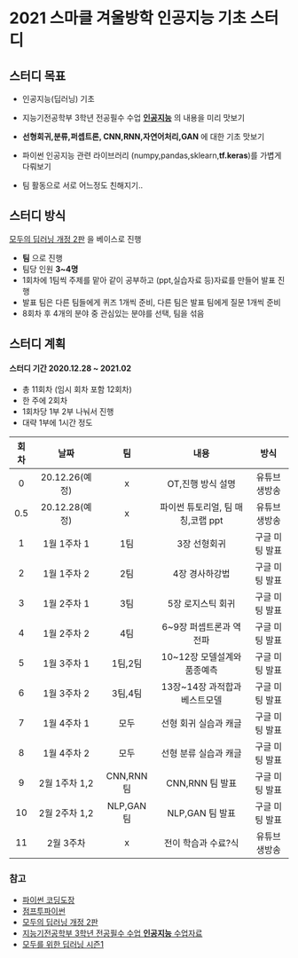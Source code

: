 # 2021 스마클 겨울방학 인공지능 기초 스터디


## 스터디 목표

- 인공지능(딥러닝) 기초 

- 지능기전공학부 3학년 전공필수 수업 [**인공지능**](https://github.com/sejongresearch/2020.Spring.AI) 의 내용을 미리 맛보기

- **선형회귀,분류,퍼셉트론, CNN,RNN,자연어처리,GAN** 에 대한 기초 맛보기

- 파이썬 인공지능 관련 라이브러리 (numpy,pandas,sklearn,**tf.keras**)를 가볍게 다뤄보기

- 팀 활동으로 서로 어느정도 친해지기.. 


## 스터디 방식
 [모두의 딥러닝 개정 2판](https://thebook.io/080228/) 을 베이스로 진행 

- **팀** 으로 진행
- 팀당 인원 **3~4명**
- 1회차에 1팀씩 주제를 맡아 같이 공부하고 (ppt,실습자료 등)자료를 만들어 발표 진행
- 발표 팀은 다른 팀들에게 퀴즈 1개씩 준비, 다른 팀은 발표 팀에게 질문 1개씩 준비  
- 8회차 후 4개의 분야 중 관심있는 분야를 선택, 팀을 섞음



## 스터디 계획
#### 스터디 기간 2020.12.28 ~ 2021.02

- 총 11회차 (임시 회차 포함 12회차)
- 한 주에 2회차 
- 1회차당 1부 2부 나눠서 진행
- 대략 1부에 1시간 정도

|회차|날짜|팀|내용|방식|
|:---:|:---:|:---:|:---:|:---:|
0|20.12.26(예정)|x|OT,진행 방식 설명|유튜브 생방송|
0.5|20.12.28(예정)|x|파이썬 튜토리얼, 팀 매칭,코랩 ppt|유튜브 생방송|
1|1월 1주차 1|1팀|3장 선형회귀|구글 미팅 발표|
2|1월 1주차 2|2팀|4장 경사하강법|구글 미팅 발표|
3|1월 2주차 1|3팀|5장 로지스틱 회귀|구글 미팅 발표|
4|1월 2주차 2|4팀|6~9장 퍼셉트론과 역전파|구글 미팅 발표|
5|1월 3주차 1|1팀,2팀|10~12장 모델설계와 품종예측|구글 미팅 발표|
6|1월 3주차 2|3팀,4팀|13장~14장 과적합과 베스트모델|구글 미팅 발표|
7|1월 4주차 1|모두|선형 회귀 실습과 캐글|구글 미팅 발표|
8|1월 4주차 2|모두|선형 분류 실습과 캐글|구글 미팅 발표|
9|2월 1주차 1,2|CNN,RNN 팀|CNN,RNN 팀 발표|구글 미팅 발표|
10|2월 2주차 1,2|NLP,GAN 팀|NLP,GAN 팀 발표|구글 미팅 발표|
11|2월 3주차|x|전이 학습과 수료?식|유튜브 생방송|


### 참고
- [파이썬 코딩도장](https://dojang.io/course/view.php?id=7)
- [점프투파이썬](https://wikidocs.net/book/1)
- [모두의 딥러닝 개정 2판](https://thebook.io/080228/)
- [지능기전공학부 3학년 전공필수 수업 **인공지능** 수업자료](https://github.com/sejongresearch/2020.Spring.AI)
- [모두를 위한 딥러닝 시즌1](https://youtube.com/playlist?list=PLlMkM4tgfjnLSOjrEJN31gZATbcj_MpUm)
